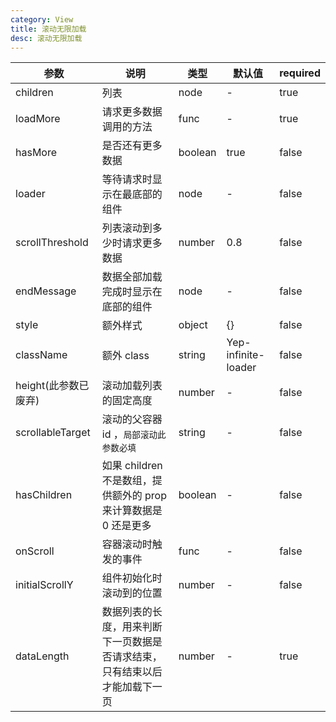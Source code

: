 ```yaml
---
category: View
title: 滚动无限加载
desc: 滚动无限加载
---
```


<DEMO>

| 参数                 | 说明                                                                       | 类型    | 默认值              | required |
| -------------------- | -------------------------------------------------------------------------- | ------- | ------------------- | -------- |
| children             | 列表                                                                       | node    | -                   | true     |
| loadMore             | 请求更多数据调用的方法                                                     | func    | -                   | true     |
| hasMore              | 是否还有更多数据                                                           | boolean | true                | false    |
| loader               | 等待请求时显示在最底部的组件                                               | node    | -                   | false    |
| scrollThreshold      | 列表滚动到多少时请求更多数据                                               | number  | 0.8                 | false    |
| endMessage           | 数据全部加载完成时显示在底部的组件                                         | node    | -                   | false    |
| style                | 额外样式                                                                   | object  | {}                  | false    |
| className            | 额外 class                                                                 | string  | Yep-infinite-loader | false    |
| height(此参数已废弃) | 滚动加载列表的固定高度                                                     | number  | -                   | false    |
| scrollableTarget     | 滚动的父容器 id ，`局部滚动此参数必填`                                     | string  | -                   | false    |
| hasChildren          | 如果 children 不是数组，提供额外的 prop 来计算数据是 0 还是更多            | boolean | -                   | false    |
| onScroll             | 容器滚动时触发的事件                                                       | func    | -                   | false    |
| initialScrollY       | 组件初始化时滚动到的位置                                                   | number  | -                   | false    |
| dataLength           | 数据列表的长度，用来判断下一页数据是否请求结束，只有结束以后才能加载下一页 | number  | -                   | true     |
